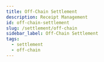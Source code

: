 ```yaml
---
title: Off-Chain Settlement
description: Receipt Management
id: off-chain-settlement
slug: /settlement/off-chain
sidebar_label: Off-Chain Settlement
tags:
  - settlement
  - off-chain
---
```

